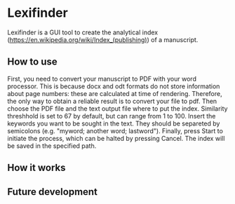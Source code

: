 # Lexifinder
Lexifinder is a GUI tool to create the analytical index (https://en.wikipedia.org/wiki/Index_(publishing)) of a manuscript.

## How to use
First, you need to convert your manuscript to PDF with your word processor. This is because docx and odt formats do not store information about page numbers: these are calculated at time of rendering. Therefore, the only way to obtain a reliable result is to convert your file to pdf. Then choose the PDF file and the text output file where to put the index. Similarity threshhold is set to 67 by default, but can range from 1 to 100. Insert the keywords you want to be sought in the text. They should be separeted by semicolons (e.g. "myword; another word; lastword"). Finally, press Start to initiate the process, which can be halted by pressing Cancel. The index will be saved in the specified path.

## How it works

## Future development
